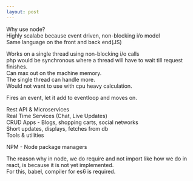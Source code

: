 ```yaml
---
layout: post
---
```

  

Why use node?  
Highly scalabe because event driven, non-blocking i/o model  
Same language on the front and back end(JS)  
  

Works on a single thread using non-blocking i/o calls  
	php would be synchronous where a thread will have to wait till request finishes.  
	Can max out on the machine memory.  
The single thread can handle more.  
Would not want to use with cpu heavy calculation.  
  

Fires an event, let it add to eventloop and moves on.  
  
Rest API & Microservices  
Real Time Services (Chat, Live Updates)  
CRUD Apps - Blogs, shopping carts, social networks  
	Short updates, displays, fetches from db  
Tools & utilities  
  
NPM - Node package managers  
  

The reason why in node, we do require and not import like how we do in react, is because it is not yet implemented.  
For this, babel, compiler for es6 is required.  

